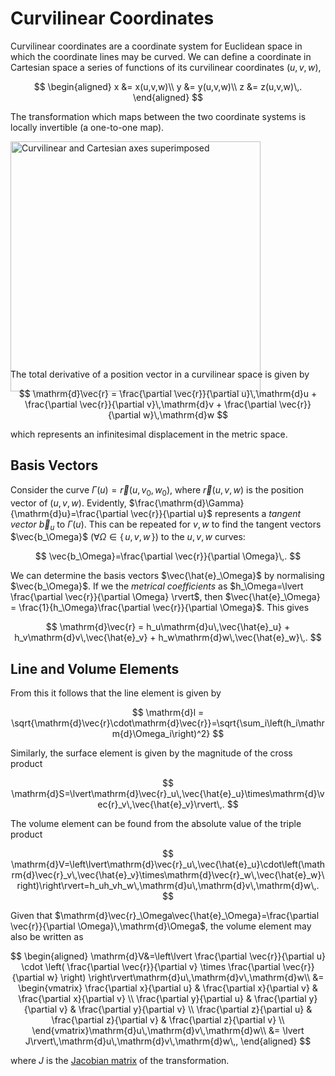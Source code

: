 # Curvilinear Coordinates

Curvilinear coordinates are a coordinate system for Euclidean space in which the coordinate lines may be curved. We can define a coordinate in Cartesian space a series of functions of its curvilinear coordinates $(u,v,w)$,

$$
\begin{aligned}
    x &= x(u,v,w)\\
    y &= y(u,v,w)\\
    z &= z(u,v,w)\,.
\end{aligned}
$$

The transformation which maps between the two coordinate systems is locally invertible (a one-to-one map).

<img src="https://upload.wikimedia.org/wikipedia/commons/thumb/5/57/General_curvilinear_coordinates_1.svg/1280px-General_curvilinear_coordinates_1.svg.png" alt="Curvilinear and Cartesian axes superimposed" style="width:400px;margin-bottom:-50px;"/>

The total derivative of a position vector in a curvilinear space is given by

$$
\mathrm{d}\vec{r} = \frac{\partial \vec{r}}{\partial u}\,\mathrm{d}u +
                    \frac{\partial \vec{r}}{\partial v}\,\mathrm{d}v +
                    \frac{\partial \vec{r}}{\partial w}\,\mathrm{d}w
$$

which represents an infinitesimal displacement in the metric space.

## Basis Vectors

Consider the curve $\Gamma(u)=\vec{r}(u, v_0, w_0)$, where $\vec{r}(u,v,w)$ is the position vector of $(u,v,w)$. Evidently, $\frac{\mathrm{d}\Gamma}{\mathrm{d}u}=\frac{\partial \vec{r}}{\partial u}$ represents a _tangent vector_ $\vec{b}_u$ to $\Gamma(u)$. This can be repeated for $v,w$ to find the tangent vectors $\vec{b_\Omega}$ ($\forall \Omega\in\{\, u,v,w\,\}$) to the $u,v,w$ curves:

$$
\vec{b_\Omega}=\frac{\partial \vec{r}}{\partial \Omega}\,.
$$

We can determine the basis vectors $\vec{\hat{e}_\Omega}$ by normalising $\vec{b_\Omega}$. If we the _metrical coefficients_ as $h_\Omega=\lvert \frac{\partial \vec{r}}{\partial \Omega} \rvert$, then $\vec{\hat{e}_\Omega} = \frac{1}{h_\Omega}\frac{\partial \vec{r}}{\partial \Omega}$. This gives

$$
\mathrm{d}\vec{r} = h_u\mathrm{d}u\,\vec{\hat{e}_u} +
                    h_v\mathrm{d}v\,\vec{\hat{e}_v} +
                    h_w\mathrm{d}w\,\vec{\hat{e}_w}\,.
$$

## Line and Volume Elements

From this it follows that the line element is given by

$$
\mathrm{d}l = \sqrt{\mathrm{d}\vec{r}\cdot\mathrm{d}\vec{r}}=\sqrt{\sum_i\left(h_i\mathrm{d}\Omega_i\right)^2}
$$

Similarly, the surface element is given by the magnitude of the cross product

$$
\mathrm{d}S=\lvert\mathrm{d}\vec{r}_u\,\vec{\hat{e}_u}\times\mathrm{d}\vec{r}_v\,\vec{\hat{e}_v}\rvert\,.
$$

The volume element can be found from the absolute value of the triple product

$$
\mathrm{d}V=\left\lvert\mathrm{d}\vec{r}_u\,\vec{\hat{e}_u}\cdot\left(\mathrm{d}\vec{r}_v\,\vec{\hat{e}_v}\times\mathrm{d}\vec{r}_w\,\vec{\hat{e}_w}\right)\right\rvert=h_uh_vh_w\,\mathrm{d}u\,\mathrm{d}v\,\mathrm{d}w\,.
$$

Given that $\mathrm{d}\vec{r}_\Omega\vec{\hat{e}_\Omega}=\frac{\partial \vec{r}}{\partial \Omega}\,\mathrm{d}\Omega$, the volume element may also be written as

$$
\begin{aligned}
\mathrm{d}V&=\left\lvert
\frac{\partial \vec{r}}{\partial u}
\cdot
\left(
    \frac{\partial \vec{r}}{\partial v}
    \times
    \frac{\partial \vec{r}}{\partial w}
\right)
\right\rvert\mathrm{d}u\,\mathrm{d}v\,\mathrm{d}w\\
&=
\begin{vmatrix}
\frac{\partial x}{\partial u} & \frac{\partial x}{\partial v} & \frac{\partial x}{\partial v} \\
\frac{\partial y}{\partial u} & \frac{\partial y}{\partial v} & \frac{\partial y}{\partial v} \\
\frac{\partial z}{\partial u} & \frac{\partial z}{\partial v} & \frac{\partial z}{\partial v} \\
\end{vmatrix}\mathrm{d}u\,\mathrm{d}v\,\mathrm{d}w\\
&= \lvert J\rvert\,\mathrm{d}u\,\mathrm{d}v\,\mathrm{d}w\,,
\end{aligned}
$$

where $J$ is the [Jacobian matrix](integration-by-substitution.md) of the transformation.
